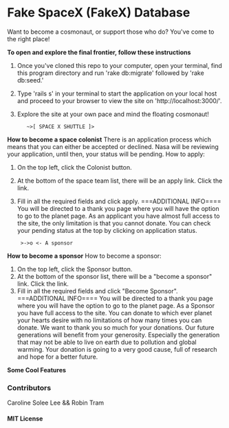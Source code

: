 # Fake SpaceX (FakeX) Database

Want to become a cosmonaut, or support those who do? You've come to the right place!

  **To open and explore the final frontier, follow these instructions**
  1. Once you've cloned this repo to your computer, open your terminal, find this program directory and run 'rake db:migrate' followed by 'rake db:seed.'
  2. Type 'rails s' in your terminal to start the application on your local host and proceed to your browser to view the site on 'http://localhost:3000/'.
  3. Explore the site at your own pace and mind the floating cosmonaut!

            ~>[ SPACE X SHUTTLE ]>

  **How to become a space colonist**
  There is an application process which means that you can either be accepted or declined.
  Nasa will be reviewing your application, until then, your status will be pending.
  How to apply:
  1. On the top left, click the Colonist button.
  2. At the bottom of the space team list, there will be an apply link. Click the link.
  3. Fill in all the required fields and click apply.
  ===ADDITIONAL INFO====
  You will be directed to a thank you page where you will have the option to
  go to the planet page. As an applicant you have almost full access to the site, the only limitation is that you cannot donate. You can check your pending status at the top by clicking on application status.

          >->o <- A sponsor

  **How to become a sponsor**
  How to become a sponsor:
  1. On the top left, click the Sponsor button.
  2. At the bottom of the sponsor list, there will be a "become a sponsor" link. Click the link.
  3. Fill in all the required fields and click "Become Sponsor".
  ===ADDITIONAL INFO====
  You will be directed to a thank you page where you will have the option to
  go to the planet page. As a Sponsor you have full access to the site. You can donate to which ever
  planet your hearts desire with no limitations of how many times you can donate.
  We want to thank you so much for your donations. Our future generations will benefit from your generosity.
  Especially the generation that may not be able to live on earth due to pollution and global warming.
  Your donation is going to a very good cause, full of research and hope for a better future.  


  **Some Cool Features**
### Contributors
Caroline Solee Lee && Robin Tram

#### MIT License
